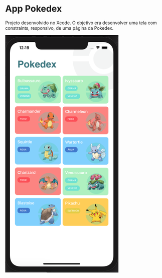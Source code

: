 # App Pokedex
Projeto desenvolvido no Xcode. O objetivo era desenvolver uma tela com constraints, responsivo, de uma página da Pokedex. 

![Screenshot](TelaApp.png)

